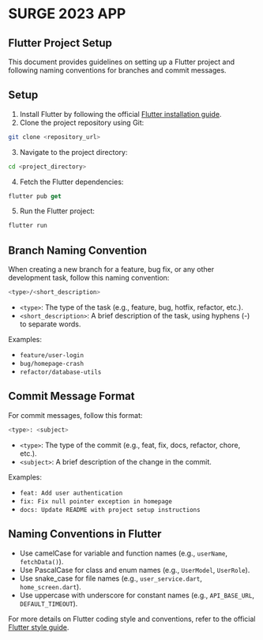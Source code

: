 # SURGE 2023 APP

## Flutter Project Setup

This document provides guidelines on setting up a Flutter project and following naming conventions for branches and commit messages.

## Setup

1. Install Flutter by following the official [Flutter installation guide](https://flutter.dev/docs/get-started/install).
2. Clone the project repository using Git:
```bash 
git clone <repository_url>
```
3. Navigate to the project directory:
```bash
cd <project_directory>
```
4. Fetch the Flutter dependencies:
```dart
flutter pub get
```
5. Run the Flutter project:
```dart
flutter run
```


## Branch Naming Convention

When creating a new branch for a feature, bug fix, or any other development task, follow this naming convention:

```bash
<type>/<short_description>
```

- `<type>`: The type of the task (e.g., feature, bug, hotfix, refactor, etc.).
- `<short_description>`: A brief description of the task, using hyphens (-) to separate words.

Examples:
- `feature/user-login`
- `bug/homepage-crash`
- `refactor/database-utils`

## Commit Message Format

For commit messages, follow this format:

```bash
<type>: <subject>
```

- `<type>`: The type of the commit (e.g., feat, fix, docs, refactor, chore, etc.).
- `<subject>`: A brief description of the change in the commit.

Examples:
- `feat: Add user authentication`
- `fix: Fix null pointer exception in homepage`
- `docs: Update README with project setup instructions`

## Naming Conventions in Flutter

- Use camelCase for variable and function names (e.g., `userName`, `fetchData()`).
- Use PascalCase for class and enum names (e.g., `UserModel`, `UserRole`).
- Use snake_case for file names (e.g., `user_service.dart`, `home_screen.dart`).
- Use uppercase with underscore for constant names (e.g., `API_BASE_URL`, `DEFAULT_TIMEOUT`).

For more details on Flutter coding style and conventions, refer to the official [Flutter style guide](https://flutter.dev/docs/development/tools/formatting).
